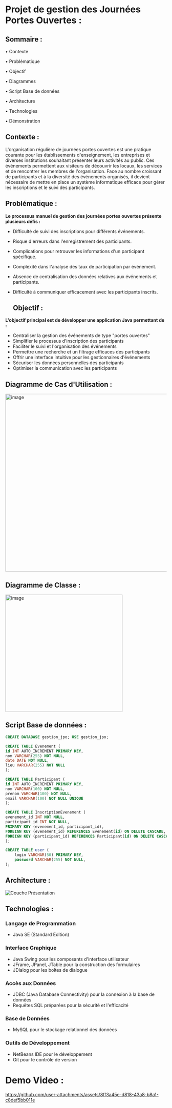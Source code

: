 # Projet de gestion des Journées Portes Ouvertes :

  ## Sommaire :
• Contexte 

• Problématique 

• Objectif 

• Diagrammes 

• Script Base de données 

• Architecture 

• Technologies 

• Démonstration


  ## Contexte :
L'organisation régulière de journées portes ouvertes est une pratique courante pour les établissements d'enseignement, les entreprises et diverses institutions souhaitant présenter leurs activités au public. Ces événements permettent aux visiteurs de découvrir les locaux, les services et de rencontrer les membres de l'organisation. Face au nombre croissant de participants et à la diversité des événements organisés, il devient nécessaire de mettre en place un système informatique efficace pour gérer les inscriptions et le suivi des participants.

## Problématique :
 **Le processus manuel de gestion des journées portes ouvertes présente plusieurs défis :**

- Difficulté de suivi des inscriptions pour différents événements.
- Risque d'erreurs dans l'enregistrement des participants.
- Complications pour retrouver les informations d'un participant spécifique.
- Complexité dans l'analyse des taux de participation par événement.
- Absence de centralisation des données relatives aux événements et participants.
- Difficulté à communiquer efficacement avec les participants inscrits.

  ## Objectif :
 **L'objectif principal est de développer une application Java permettant de :**

- Centraliser la gestion des événements de type "portes ouvertes"
- Simplifier le processus d'inscription des participants
- Faciliter le suivi et l'organisation des événements
- Permettre une recherche et un filtrage efficaces des participants
- Offrir une interface intuitive pour les gestionnaires d'événements
- Sécuriser les données personnelles des participants
- Optimiser la communication avec les participants

## Diagramme de Cas d'Utilisation :
<img width="555" alt="image" src="https://github.com/user-attachments/assets/260bdf16-bec3-401d-986f-975a11cb2bc0" />

## Diagramme de Classe :
<img width="366" alt="image" src="https://github.com/user-attachments/assets/f9e9db21-2c44-4111-bddd-0e8064ec7aa5" />




## Script Base de données :
```sql
CREATE DATABASE gestion_jpo; USE gestion_jpo;

CREATE TABLE Evenement (
id INT AUTO_INCREMENT PRIMARY KEY,
nom VARCHAR(255) NOT NULL,
date DATE NOT NULL,
lieu VARCHAR(255) NOT NULL
);

CREATE TABLE Participant (
id INT AUTO_INCREMENT PRIMARY KEY,
nom VARCHAR(100) NOT NULL,
prenom VARCHAR(100) NOT NULL,
email VARCHAR(100) NOT NULL UNIQUE
);

CREATE TABLE InscriptionEvenement (
evenement_id INT NOT NULL,
participant_id INT NOT NULL,
PRIMARY KEY (evenement_id, participant_id),
FOREIGN KEY (evenement_id) REFERENCES Evenement(id) ON DELETE CASCADE,
FOREIGN KEY (participant_id) REFERENCES Participant(id) ON DELETE CASCADE,
);

CREATE TABLE user (
    login VARCHAR(50) PRIMARY KEY,
    password VARCHAR(255) NOT NULL,
);

```


## Architecture :

![Couche Présentation](https://github.com/user-attachments/assets/7771f6de-18ce-4aac-ba75-e974e8d786f4)


## Technologies :
### Langage de Programmation
- Java SE (Standard Edition)

### Interface Graphique
- Java Swing pour les composants d'interface utilisateur
- JFrame, JPanel, JTable pour la construction des formulaires
- JDialog pour les boîtes de dialogue

### Accès aux Données
- JDBC (Java Database Connectivity) pour la connexion à la base de données
- Requêtes SQL préparées pour la sécurité et l'efficacité

### Base de Données
- MySQL pour le stockage relationnel des données

### Outils de Développement
- NetBeans IDE pour le développement
- Git pour le contrôle de version 


# Demo Video :

https://github.com/user-attachments/assets/8ff3a45e-d818-43a8-b8a1-c8def5bb011e


